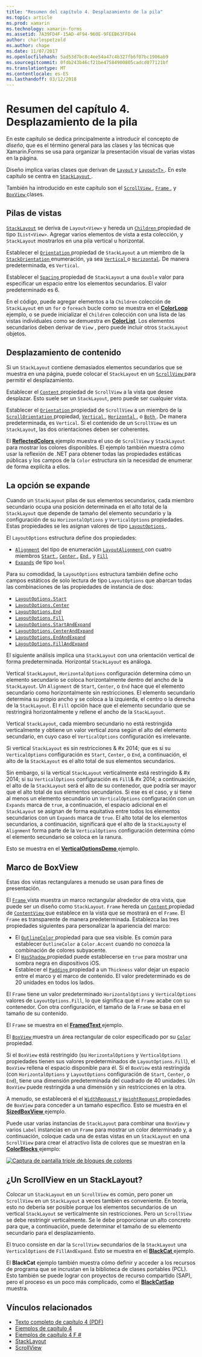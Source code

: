 ```yaml
---
title: "Resumen del capítulo 4. Desplazamiento de la pila"
ms.topic: article
ms.prod: xamarin
ms.technology: xamarin-forms
ms.assetid: 7A39FD4F-15AD-4F94-960E-9FEEB63FFD44
author: charlespetzold
ms.author: chape
ms.date: 11/07/2017
ms.openlocfilehash: 5ad53d7bc8c4ee54a47c4b327fb6f07bc1906ab9
ms.sourcegitcommit: 0fdb243b46cf21be47584900805cadcd077121bf
ms.translationtype: MT
ms.contentlocale: es-ES
ms.lasthandoff: 03/12/2018
---
```

# <a name="summary-of-chapter-4-scrolling-the-stack"></a>Resumen del capítulo 4. Desplazamiento de la pila

En este capítulo se dedica principalmente a introducir el concepto de *diseño*, que es el término general para las clases y las técnicas que Xamarin.Forms se usa para organizar la presentación visual de varias vistas en la página.

Diseño implica varias clases que derivan de [ `Layout` ](https://developer.xamarin.com/api/type/Xamarin.Forms.Layout/) y [ `Layout<T>` ](https://developer.xamarin.com/api/type/Xamarin.Forms.Layout%3CT%3E/). En este capítulo se centra en [ `StackLayout` ](https://developer.xamarin.com/api/type/Xamarin.Forms.StackLayout/).

También ha introducido en este capítulo son el [ `ScrollView` ](https://developer.xamarin.com/api/type/Xamarin.Forms.ScrollView/), [ `Frame` ](https://developer.xamarin.com/api/type/Xamarin.Forms.Frame/), y [ `BoxView` ](https://developer.xamarin.com/api/type/Xamarin.Forms.BoxView/) clases.

## <a name="stacks-of-views"></a>Pilas de vistas

[`StackLayout`](https://developer.xamarin.com/api/type/Xamarin.Forms.StackLayout/) se deriva de `Layout<View>` y hereda un [ `Children` ](https://developer.xamarin.com/api/type/Xamarin.Forms.Layout%3CT%3E/) propiedad de tipo `IList<View>`. Agregar varios elementos de vista a esta colección, y `StackLayout` mostrarlos en una pila vertical u horizontal.

Establecer el [ `Orientation` ](https://developer.xamarin.com/api/property/Xamarin.Forms.StackLayout.Orientation/) propiedad de `StackLayout` a un miembro de la [ `StackOrientation` ](https://developer.xamarin.com/api/type/Xamarin.Forms.StackOrientation/) enumeración, ya sea [ `Vertical` ](https://developer.xamarin.com/api/field/Xamarin.Forms.StackOrientation.Vertical/) o [ `Horizontal`](https://developer.xamarin.com/api/field/Xamarin.Forms.StackOrientation.Horizontal/). De manera predeterminada, es `Vertical`.

Establecer el [ `Spacing` ](https://developer.xamarin.com/api/property/Xamarin.Forms.StackLayout.Spacing/) propiedad de `StackLayout` a una `double` valor para especificar un espacio entre los elementos secundarios. El valor predeterminado es 6.

En el código, puede agregar elementos a la `Children` colección de `StackLayout` en un `for` o `foreach` bucle como se muestra en el [ **ColorLoop** ](https://github.com/xamarin/xamarin-forms-book-samples/tree/master/Chapter04/ColorLoop) ejemplo, o se puede inicializar el `Children` colección con una lista de las vistas individuales como se demuestra en [ **ColorList**](https://github.com/xamarin/xamarin-forms-book-samples/tree/master/Chapter04/ColorList). Los elementos secundarios deben derivar de `View` , pero puede incluir otros `StackLayout` objetos.

## <a name="scrolling-content"></a>Desplazamiento de contenido

Si un `StackLayout` contiene demasiados elementos secundarios que se muestra en una página, puede colocar el `StackLayout` en un [ `ScrollView` ](https://developer.xamarin.com/api/type/Xamarin.Forms.ScrollView/) para permitir el desplazamiento.

Establecer el [ `Content` ](https://developer.xamarin.com/api/property/Xamarin.Forms.ScrollView.Content/) propiedad de `ScrollView` a la vista que desee desplazar. Esto suele ser un `StackLayout`, pero puede ser cualquier vista.

Establecer el [ `Orientation` ](https://developer.xamarin.com/api/property/Xamarin.Forms.ScrollView.Orientation/) propiedad de `ScrollView` a un miembro de la [ `ScrollOrientation` ](https://developer.xamarin.com/api/type/Xamarin.Forms.ScrollOrientation/) propiedad, [ `Vertical` ](https://developer.xamarin.com/api/field/Xamarin.Forms.ScrollOrientation.Vertical/), [ `Horizontal` ](https://developer.xamarin.com/api/field/Xamarin.Forms.ScrollOrientation.Horizontal/), o [ `Both` ](https://developer.xamarin.com/api/field/Xamarin.Forms.ScrollOrientation.Both/). De manera predeterminada, es `Vertical`. Si el contenido de un `ScrollView` es un `StackLayout`, las dos orientaciones deben ser coherentes.

El [ **ReflectedColors** ](https://github.com/xamarin/xamarin-forms-book-samples/tree/master/Chapter04/ReflectedColors) ejemplo muestra el uso de `ScrollView` y `StackLayout` para mostrar los colores disponibles. El ejemplo también muestra cómo usar la reflexión de .NET para obtener todas las propiedades estáticas públicas y los campos de la `Color` estructura sin la necesidad de enumerar de forma explícita a ellos.

## <a name="the-expands-option"></a>La opción se expande

Cuando un `StackLayout` pilas de sus elementos secundarios, cada miembro secundario ocupa una posición determinada en el alto total de la `StackLayout` que depende de tamaño del elemento secundario y la configuración de su `HorizontalOptions` y `VerticalOptions` propiedades. Estas propiedades se les asignan valores de tipo [ `LayoutOptions` ](http://developer.xamstage.com/api/type/Xamarin.Forms.LayoutOptions/).

El `LayoutOptions` estructura define dos propiedades:

- [`Alignment`](https://developer.xamarin.com/api/property/Xamarin.Forms.LayoutOptions.Alignment/) del tipo de enumeración [ `LayoutAlignment` ](https://developer.xamarin.com/api/type/Xamarin.Forms.LayoutAlignment/) con cuatro miembros [ `Start` ](https://developer.xamarin.com/api/field/Xamarin.Forms.LayoutAlignment.Start/), [ `Center` ](https://developer.xamarin.com/api/field/Xamarin.Forms.LayoutAlignment.Center/), [ `End` ](https://developer.xamarin.com/api/field/Xamarin.Forms.LayoutAlignment.End/), y [`Fill`](https://developer.xamarin.com/api/field/Xamarin.Forms.LayoutAlignment.Fill/)
- [`Expands`](https://developer.xamarin.com/api/property/Xamarin.Forms.LayoutOptions.Expands/) de tipo `bool`

Para su comodidad, la `LayoutOptions` estructura también define ocho campos estáticos de solo lectura de tipo `LayoutOptions` que abarcan todas las combinaciones de las propiedades de instancia de dos:

- [`LayoutOptions.Start`](https://developer.xamarin.com/api/field/Xamarin.Forms.LayoutOptions.Start/)
- [`LayoutOptions.Center`](https://developer.xamarin.com/api/field/Xamarin.Forms.LayoutOptions.Center/)
- [`LayoutOptions.End`](https://developer.xamarin.com/api/field/Xamarin.Forms.LayoutOptions.End/)
- [`LayoutOptions.Fill`](https://developer.xamarin.com/api/field/Xamarin.Forms.LayoutOptions.Fill/)
- [`LayoutOptions.StartAndExpand`](https://developer.xamarin.com/api/field/Xamarin.Forms.LayoutOptions.StartAndExpand/)
- [`LayoutOptions.CenterAndExpand`](https://developer.xamarin.com/api/field/Xamarin.Forms.LayoutOptions.CenterAndExpand/)
- [`LayoutOptions.EndAndExpand`](https://developer.xamarin.com/api/field/Xamarin.Forms.LayoutOptions.EndAndExpand/)
- [`LayoutOptions.FillAndExpand`](https://developer.xamarin.com/api/field/Xamarin.Forms.LayoutOptions.FillAndExpand/)

El siguiente análisis implica una `StackLayout` con una orientación vertical de forma predeterminada. Horizontal `StackLayout` es análoga.

Vertical `StackLayout`, `HorizontalOptions` configuración determina cómo un elemento secundario se coloca horizontalmente dentro del ancho de la `StackLayout`. Un `Alignment` de `Start`, `Center`, o `End` hace que el elemento secundario como horizontalmente sin restricciones. El elemento secundario determina su propio ancho y se coloca a la izquierda, el centro o la derecha de la `StackLayout`. El `Fill` opción hace que el elemento secundario que se restringirá horizontalmente y rellene el ancho de la `StackLayout`.

Vertical `StackLayout`, cada miembro secundario no está restringida verticalmente y obtiene un valor vertical zona según el alto del elemento secundario, en cuyo caso el `VerticalOptions` configuración es irrelevante.

Si vertical `StackLayout` es sin restricciones & #x 2014; que es si su `VerticalOptions` configuración es `Start`, `Center`, o `End`, a continuación, el alto de la `StackLayout` es el alto total de sus elementos secundarios.

Sin embargo, si la vertical `StackLayout` verticalmente está restringido & #x 2014; si su `VerticalOptions` configuración es `Fill`& #x 2014; a continuación, el alto de la `StackLayout` será el alto de su contenedor, que podría ser mayor que el alto total de sus elementos secundarios. Si ese es el caso, y si tiene al menos un elemento secundario un `VerticalOptions` configuración con un `Expands` marca de `true`, a continuación, el espacio adicional en el `StackLayout` se asignan de forma equitativa entre todos los elementos secundarios con un `Expands` marca de `true`. El alto total de los elementos secundarios, a continuación, significará que el alto de la `StackLayout`y el `Alignment` forma parte de la `VerticalOptions` configuración determina cómo el elemento secundario se coloca en la ranura.

Esto se muestra en el [ **VerticalOptionsDemo** ](https://github.com/xamarin/xamarin-forms-book-samples/tree/master/Chapter04/VerticalOptionsDemo) ejemplo.

## <a name="frame-and-boxview"></a>Marco de BoxView

Estas dos vistas rectangulares a menudo se usan para fines de presentación.

El [ `Frame` ](https://developer.xamarin.com/api/type/Xamarin.Forms.Frame/) vista muestra un marco rectangular alrededor de otra vista, que puede ser un diseño como `StackLayout`. `Frame` hereda un [ `Content` ](https://developer.xamarin.com/api/property/Xamarin.Forms.ContentView.Content/) propiedad de [ `ContentView` ](https://developer.xamarin.com/api/type/Xamarin.Forms.ContentView/) que establece en la vista que se mostrará en el `Frame`. El `Frame` es transparente de manera predeterminada. Establezca las tres propiedades siguientes para personalizar la apariencia del marco:

- El [ `OutlineColor` ](https://developer.xamarin.com/api/property/Xamarin.Forms.Frame.OutlineColor/) propiedad para que sea visible. Es común para establecer `OutlineColor` a `Color.Accent` cuando no conozca la combinación de colores subyacente.
- El [ `HasShadow` ](https://developer.xamarin.com/api/property/Xamarin.Forms.Frame.HasShadow/) propiedad puede establecerse en `true` para mostrar una sombra negra en dispositivos iOS.
- Establecer el [ `Padding` ](https://developer.xamarin.com/api/property/Xamarin.Forms.Layout.Padding/) propiedad a un `Thickness` valor dejar un espacio entre el marco y el marco de contenido. El valor predeterminado es de 20 unidades en todos los lados.

El `Frame` tiene un valor predeterminado `HorizontalOptions` y `VerticalOptions` valores de `LayoutOptions.Fill`, lo que significa que el `Frame` acabe con su contenedor. Con otra configuración, el tamaño de la `Frame` se basa en el tamaño de su contenido.

El `Frame` se muestra en el [ **FramedText** ](https://github.com/xamarin/xamarin-forms-book-samples/tree/master/Chapter04/FramedText) ejemplo.

El [ `BoxView` ](https://developer.xamarin.com/api/type/Xamarin.Forms.BoxView/) muestra un área rectangular de color especificado por su [ `Color` ](https://developer.xamarin.com/api/property/Xamarin.Forms.BoxView.Color/) propiedad.

Si el `BoxView` está restringido (su `HorizontalOptions` y `VerticalOptions` propiedades tienen sus valores predeterminados de `LayoutOptions.Fill`), el `BoxView` rellena el espacio disponible para él. Si el `BoxView` está restringida (con `HorizontalOptions` y `LayoutOptions` configuración de `Start`, `Center`, o `End`), tiene una dimensión predeterminada del cuadrado de 40 unidades. Un `BoxView` puede restringida a una dimensión y sin restricciones en la otra.

A menudo, se establecerá el el [ `WidthRequest` ](https://developer.xamarin.com/api/property/Xamarin.Forms.VisualElement.WidthRequest/) y [ `HeightRequest` ](https://developer.xamarin.com/api/property/Xamarin.Forms.VisualElement.HeightRequest/) propiedades de `BoxView` para conceder a un tamaño específico. Esto se muestra en el [ **SizedBoxView** ](https://github.com/xamarin/xamarin-forms-book-samples/tree/master/Chapter04/SizedBoxView) ejemplo.

Puede usar varias instancias de `StackLayout` para combinar una `BoxView` y varios `Label` instancias en un `Frame` para mostrar un color determinado y, a continuación, coloque cada una de estas vistas en un `StackLayout` en una `ScrollView` para crear el atractivo lista de colores que se muestran en la [ **ColorBlocks** ](https://github.com/xamarin/xamarin-forms-book-samples/tree/master/Chapter04/ColorBlocks) ejemplo:

[![Captura de pantalla triple de bloques de colores](images/ch04fg11-small.png "lista de colores")](images/ch04fg11-large.png#lightbox "lista de colores")

## <a name="a-scrollview-in-a-stacklayout"></a>¿Un ScrollView en un StackLayout?

Colocar un `StackLayout` en un `ScrollView` es común, pero poner un `ScrollView` en un `StackLayout` a veces también es conveniente. En teoría, esto no debería ser posible porque los elementos secundarios de un vertical `StackLayout` se verticalmente sin restricciones. Pero un `ScrollView` se debe restringir verticalmente. Se le debe proporcionar un alto concreto para que, a continuación, puede determinar el tamaño de su elemento secundario para el desplazamiento.

El truco consiste en dar la `ScrollView` secundarios de la `StackLayout` una `VerticalOptions` de `FillAndExpand`. Esto se muestra en el [ **BlackCat** ](https://github.com/xamarin/xamarin-forms-book-samples/tree/master/Chapter04/BlackCat) ejemplo.

El **BlackCat** ejemplo también muestra cómo definir y acceder a los recursos de programa que se incrustan en la biblioteca de clases portables (PCL). Esto también se puede lograr con proyectos de recurso compartido (SAP), pero el proceso es un poco más complicado, como el [ **BlackCatSap** ](https://github.com/xamarin/xamarin-forms-book-samples/tree/master/Chapter04/BlackCatSap) muestra.



## <a name="related-links"></a>Vínculos relacionados

- [Texto completo de capítulo 4 (PDF)](https://download.xamarin.com/developer/xamarin-forms-book/XamarinFormsBook-Ch04-Apr2016.pdf)
- [Ejemplos de capítulo 4](https://github.com/xamarin/xamarin-forms-book-samples/tree/master/Chapter04)
- [Ejemplos de capítulo 4 F #](https://github.com/xamarin/xamarin-forms-book-samples/tree/master/Chapter04/FS)
- [StackLayout](~/xamarin-forms/user-interface/layouts/stack-layout.md)
- [ScrollView](~/xamarin-forms/user-interface/layouts/scroll-view.md)
